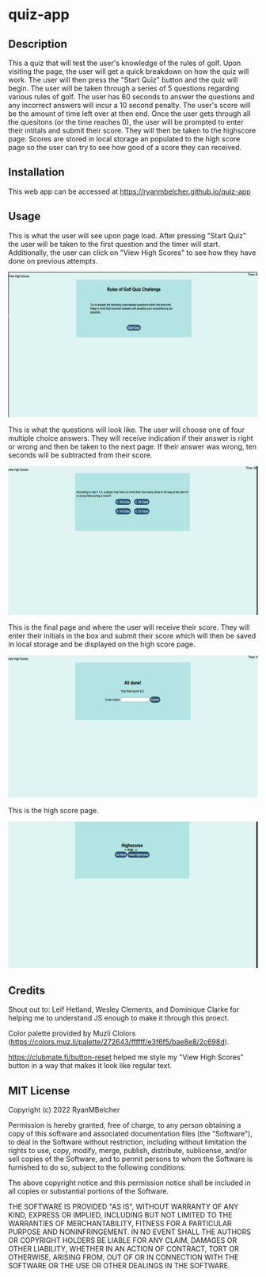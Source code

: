 # quiz-app

## Description 

This a quiz that will test the user's knowledge of the rules of golf. Upon visiting the page, the user will get a quick breakdown on how the quiz will work. The user will then press the "Start Quiz" button and the quiz will begin. The user will be taken through a series of 5 questions regarding various rules of golf. The user has 60 seconds to answer the questions and any incorrect answers will incur a 10 second penalty. The user's score will be the amount of time left over at then end. Once the user gets through all the quesitons (or the time reaches 0), the user will be prompted to enter their intitals and submit their score. They will then be taken to the highscore page. Scores are stored in local storage an populated to the high score page so the user can try to see how good of a score they can received. 

## Installation 

This web app can be accessed at https://ryanmbelcher.github.io/quiz-app

## Usage

This is what the user will see upon page load. After pressing "Start Quiz" the user will be taken to the first question and the timer will start. Additionally, the user can click on "View High Scores" to see how they have done on previous attempts.

![Screenshot of the start page of the quiz app](./assets/images/QC_screenshot_1.png)

This is what the questions will look like. The user will choose one of four multiple choice answers. They will receive indication if their answer is right or wrong and then be taken to the next page. If their answer was wrong, ten seconds will be subtracted from their score. 

![Screenshot of the first question of the quiz app](./assets/images/QC_screenshot_2.png)

This is the final page and where the user will receive their score. They will enter their initials in the box and submit their score which will then be saved in local storage and be displayed on the high score page.

![Screenshot of the last page of the quiz app](./assets/images/QC_screenshot_3.png)

This is the high score page. 

![Screenshot of the high scores page of the quiz app](./assets/images/QC_screenshot_4.png)

## Credits 

Shout out to: Leif Hetland, Wesley Clements, and Dominique Clarke for helping me to understand JS enough to make it through this proect. 

Color palette provided by Muzli Clolors (https://colors.muz.li/palette/272643/ffffff/e3f6f5/bae8e8/2c698d).

https://clubmate.fi/button-reset helped me style my "View High Scores" button in a way that makes it look like regular text.

## MIT License

Copyright (c) 2022 RyanMBelcher

Permission is hereby granted, free of charge, to any person obtaining a copy
of this software and associated documentation files (the "Software"), to deal
in the Software without restriction, including without limitation the rights
to use, copy, modify, merge, publish, distribute, sublicense, and/or sell
copies of the Software, and to permit persons to whom the Software is
furnished to do so, subject to the following conditions:

The above copyright notice and this permission notice shall be included in all
copies or substantial portions of the Software.

THE SOFTWARE IS PROVIDED "AS IS", WITHOUT WARRANTY OF ANY KIND, EXPRESS OR
IMPLIED, INCLUDING BUT NOT LIMITED TO THE WARRANTIES OF MERCHANTABILITY,
FITNESS FOR A PARTICULAR PURPOSE AND NONINFRINGEMENT. IN NO EVENT SHALL THE
AUTHORS OR COPYRIGHT HOLDERS BE LIABLE FOR ANY CLAIM, DAMAGES OR OTHER
LIABILITY, WHETHER IN AN ACTION OF CONTRACT, TORT OR OTHERWISE, ARISING FROM,
OUT OF OR IN CONNECTION WITH THE SOFTWARE OR THE USE OR OTHER DEALINGS IN THE
SOFTWARE.
